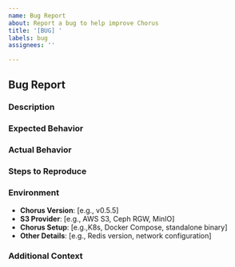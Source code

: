 ```yaml
---
name: Bug Report
about: Report a bug to help improve Chorus
title: '[BUG] '
labels: bug
assignees: ''

---
```


## Bug Report

### Description
<!-- 
A clear and concise description of the bug. 
-->

### Expected Behavior
<!-- 
What you expected to happen. 
-->

### Actual Behavior
<!--
What actually happened.
-->

### Steps to Reproduce
<!--
1. [Step 1]
2. [Step 2]
3. [Step 3]
-->

### Environment
- **Chorus Version**: [e.g., v0.5.5]
- **S3 Provider**: [e.g., AWS S3, Ceph RGW, MinIO]
- **Chorus Setup**: [e.g.,K8s, Docker Compose, standalone binary]
- **Other Details**: [e.g., Redis version, network configuration]

### Additional Context
<!--
Any other relevant information (e.g., logs, screenshots, related issues).

**Note**: By submitting this issue, you agree to follow our [Code of Conduct](CODE_OF_CONDUCT.md) and license contributions under the [Apache 2.0 License](LICENSE).
-->

